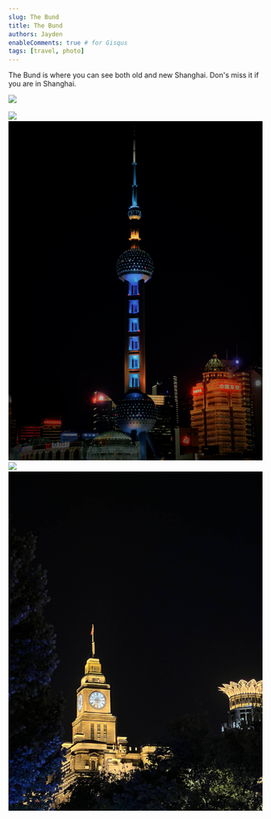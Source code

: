 ```yaml
---
slug: The Bund
title: The Bund
authors: Jayden
enableComments: true # for Gisqus
tags: [travel, photo]
---
```


The Bund is where you can see both old and new Shanghai. Don's miss it if you are in Shanghai.

![](assets/IMG_2172.jpeg)

<!--truncate-->

![](assets/IMG_2196.jpeg)
![](assets/IMG_2176.jpeg)
![](assets/IMG_2193.jpeg)
![](assets/IMG_2168.jpeg)